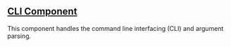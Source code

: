---
---

## [CLI Component]({{page.link}})

This component handles the command line interfacing (CLI) and argument parsing.
